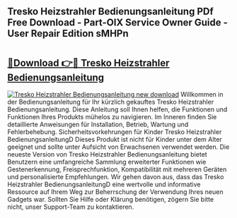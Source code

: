 ## Tresko Heizstrahler Bedienungsanleitung PDf Free Download - Part-OlX Service Owner Guide - User Repair Edition sMHPn

# <h2><a href="http://df2i8u.blite.top/?on=Tresko+Heizstrahler+Bedienungsanleitung">🔗Download 👉🔴 Tresko Heizstrahler Bedienungsanleitung</a></h2>

[![Tresko Heizstrahler Bedienungsanleitung new download](https://i.imgur.com/lujVjoI.png)](http://df2i8u.blite.top/?on=Tresko+Heizstrahler+Bedienungsanleitung)
Willkommen in der Bedienungsanleitung für Ihr kürzlich gekauftes Tresko Heizstrahler Bedienungsanleitung. Diese Anleitung soll Ihnen helfen, die Funktionen und Funktionen Ihres Produkts mühelos zu navigieren. Im Inneren finden Sie detaillierte Anweisungen für Installation, Betrieb, Wartung und Fehlerbehebung. Sicherheitsvorkehrungen für Kinder Tresko Heizstrahler BedienungsanleitungD Dieses Produkt ist nicht für Kinder unter dem Alter geeignet und sollte unter Aufsicht von Erwachsenen verwendet werden. Die neueste Version von Tresko Heizstrahler Bedienungsanleitung bietet Benutzern eine umfangreiche Sammlung erweiterter Funktionen wie Gestenerkennung, Freisprechfunktion, Kompatibilität mit mehreren Geräten und personalisierte Empfehlungen. Wir gehen davon aus, dass das Tresko Heizstrahler BedienungsanleitungD eine wertvolle und informative Ressource auf Ihrem Weg zur Beherrschung der Verwendung Ihres neuen Gadgets war. Sollten Sie Hilfe oder Klärung benötigen, zögern Sie bitte nicht, unser Support-Team zu kontaktieren.
